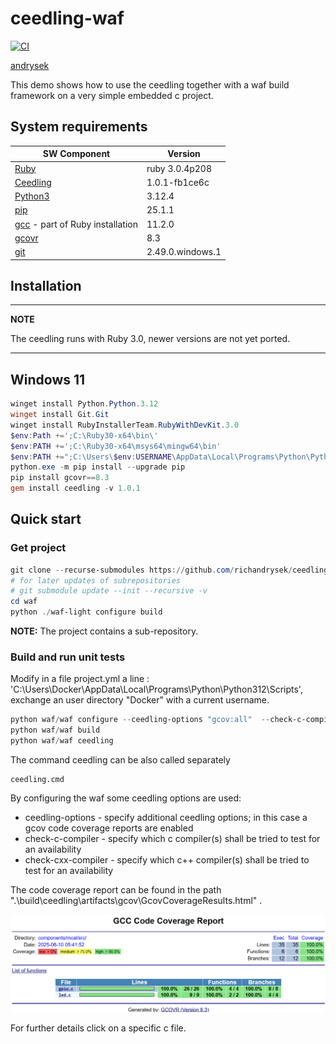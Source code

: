 # ceedling-waf

[![CI](https://github.com/richandrysek/ceedling-waf/actions/workflows/build.yml/badge.svg)](https://github.com/richandrysek/ceedling-waf/actions/workflows/build.yml)

[andrysek](https://andrysek.de/)

This demo shows how to use the ceedling together with a waf build framework on a very simple embedded c project.

## System requirements

|SW Component                                                                                                   |Version                |
|---------------------------------------------------------------------------------------------------------------|-----------------------|
|[Ruby](https://www.ruby-lang.org/)                                                                             | ruby 3.0.4p208        |
|[Ceedling](https://github.com/ThrowTheSwitch/Ceedling)                                                         | 1.0.1-fb1ce6c         |
|[Python3](https://www.python.org/downloads/)                                                                   | 3.12.4                |
|[pip](https://pypi.org/project/pip/)                                                                           | 25.1.1                |
|[gcc](https://gcc.gnu.org/) - part of Ruby installation                                                        | 11.2.0                |
|[gcovr](https://pypi.org/project/gcovr/)                                                                       | 8.3                   |
|[git](https://git-scm.com/)                                                                                    | 2.49.0.windows.1      |


## Installation

---
**NOTE**

The ceedling runs with Ruby 3.0, newer versions are not yet ported.

---

## Windows 11

```powershell
winget install Python.Python.3.12
winget install Git.Git
winget install RubyInstallerTeam.RubyWithDevKit.3.0
$env:Path +=';C:\Ruby30-x64\bin\'
$env:PATH +=';C:\Ruby30-x64\msys64\mingw64\bin'
$env:PATH +=";C:\Users\$env:USERNAME\AppData\Local\Programs\Python\Python312\Scripts\"
python.exe -m pip install --upgrade pip
pip install gcovr==8.3
gem install ceedling -v 1.0.1
```

## Quick start

### Get project

```powershell
git clone --recurse-submodules https://github.com/richandrysek/ceedling-waf
# for later updates of subrepositories
# git submodule update --init --recursive -v
cd waf
python ./waf-light configure build
```

**NOTE:** The project contains a sub-repository.

### Build and run unit tests

Modify in a file project.yml a line : 'C:\Users\Docker\AppData\Local\Programs\Python\Python312\Scripts\',
exchange an user directory "Docker" with a current username.

```powershell
python waf/waf configure --ceedling-options "gcov:all"  --check-c-compiler gcc --check-cxx-compiler g++
python waf/waf build
python waf/waf ceedling
```

The command ceedling can be also called separately
```
ceedling.cmd
```

By configuring the waf some ceedling options are used:

* ceedling-options - specify additional ceedling options; in this case a gcov code coverage reports are enabled
* check-c-compiler - specify which c compiler(s) shall be tried to test for an availability
* check-cxx-compiler - specify which c++ compiler(s) shall be tried to test for an availability

The code coverage report can be found in the path ".\build\ceedling\artifacts\gcov\GcovCoverageResults.html" .

![Code coverage overview (gcov)](./doc/imgs/gcov_summary.png)

For further details click on a specific c file.
